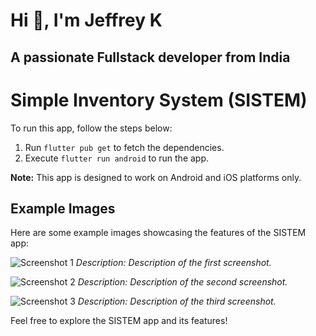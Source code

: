 # Hi 👋, I'm Jeffrey K
## A passionate Fullstack developer from India

# Simple Inventory System (SISTEM)

To run this app, follow the steps below:

1. Run `flutter pub get` to fetch the dependencies.
2. Execute `flutter run android` to run the app.

**Note:** This app is designed to work on Android and iOS platforms only.

## Example Images

Here are some example images showcasing the features of the SISTEM app:

![Screenshot 1](https://raw.githubusercontent.com/Nxtframe/sistem/assets/44863696/9b39796f-330e-4a9f-bb68-c73bdd7c3bf9)
_Description: Description of the first screenshot._

![Screenshot 2](https://raw.githubusercontent.com/Nxtframe/sistem/assets/44863696/419250bb-d363-4a07-bdba-c9a7152ff0e1)
_Description: Description of the second screenshot._

![Screenshot 3](https://raw.githubusercontent.com/Nxtframe/sistem/assets/44863696/bf73ed12-cdba-4690-9980-29ceaeeb8bd0)
_Description: Description of the third screenshot._

Feel free to explore the SISTEM app and its features!

